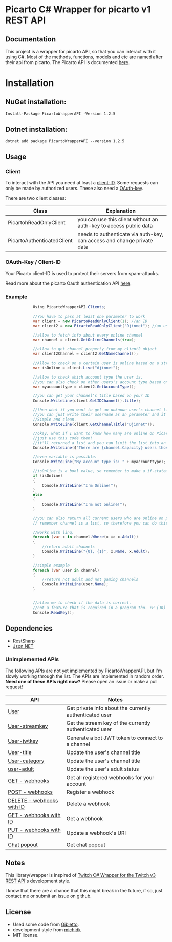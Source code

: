 # Picarto C# Wrapper for picarto v1 REST API


## Documentation
This project is a wrapper for picarto API, so that you can interact with it using C#.
Most of the methods, functions, models and etc are named after their api from picarto.
The Picarto API is documented [here](https://docs.picarto.tv/api/).

# Installation
## NuGet installation:
```
Install-Package PicartoWrapperAPI -Version 1.2.5
```
## Dotnet installation:
```
dotnet add package PicartoWrapperAPI --version 1.2.5
```


## Usage
### Client
To interact with the API you need at least a [client-ID](#oauth-key-/-client-id). Some requests can only be made by authorized users. These also need a [OAuth-key](#oauth-key-/-client-id).

There are two client classes:

| Class                          | Explanation                                                            |
| ------------------------------ | ---------------------------------------------------------------------- |
| PicartohReadOnlyClient         | you can use this client without an auth-key to access public data      |
| PicartoAuthenticatedClient     | needs to authenticate via auth-key, can access and change private data |


### OAuth-Key / Client-ID
Your Picarto client-ID is used to protect their servers from spam-attacks. 

Read more about the picarto Oauth authentication API [here](https://oauth.picarto.tv/).

### Example
```c#
            Using PicartoWrapperAPI.Clients;

            //You have to pass at least one parameter to work
            var client = new PicartoReadOnlyClient(1); //an ID
            var client2 = new PicartoReadOnlyClient("Djinnet"); //an username

            //allow to fetch info about every online channel
            var channel = client.GetOnlineChannels(true);

            //allow to get channel property from my client2 object
            var client2Channel = client2.GetNameChannel();

            //Allow to check on a certain user is online based on a string
            var isOnline = client.Live("djinnet");

            //allow to check which account type the user is. 
            //you can also check on other users's account type based on string. There are a override method for that.
            var myaccounttype = client2.GetAccountType();

            //you can get your channel's title based on your ID
            Console.WriteLine(client.GetIDChannel().title);

            //then what if you want to get an unknown user's channel title?
            //you can just write their username as an parameter and it's it. 
            //Simple and clean.
            Console.WriteLine(client.GetChannelTitle("Djinnet"));

            //okay, what if I want to know how many are online on Picarto right now.
            //just use this code then!
            //it'll returned a list and you can limit the list into an integer.
            Console.WriteLine($"There are {channel.Capacity} users those who are online on picarto right now.");

            //even variable is possible.
            Console.WriteLine("My account type is: " + myaccounttype);

            //isOnline is a bool value, so remember to make a if-statement to return if you're online or not.
            if (isOnline)
            {
                Console.WriteLine("I'm Online!");
            }
            else
            {
                Console.WriteLine("I'm not online!");
            }

            //you can also return all current users who are online on picarto's name.
            // remember channel is a list, so therefore you can do this.

            //works with linq. 
            foreach (var x in channel.Where(x => x.Adult))
            {
                //return adult channels
                Console.WriteLine("{0}, {1}", x.Name, x.Adult);
            }

            //simple example
            foreach (var user in channel)
            {
                //return not adult and not gaming channels
                Console.WriteLine(user.Name); 
            }


            //allow me to check if the data is correct. 
            //not a feature that is required in a program tho. :P (JK)
            Console.ReadKey();

```

## Dependencies
- [RestSharp](http://restsharp.org/)
- [Json.NET](http://www.newtonsoft.com/json)

### Unimplemented APIs

The following APIs are not yet implemented by PicartoWrapperAPI, but I'm slowly working through the list. The APIs are implemented in random order. **Need one of these APIs right now?** Please open an issue or make a pull request! 

| API | Notes |
|-----|-------|
| [User](https://docs.picarto.tv/api/#!/user/get_user) | Get private info about the currently authenticated user|
| [User-streamkey](https://docs.picarto.tv/api/#!/user/get_user_streamkey) | Get the stream key of the currently authenticated user|
| [User-jwtkey](https://docs.picarto.tv/api/#!/user/get_user_jwtkey) | Generate a bot JWT token to connect to a channel|
| [User-title](https://docs.picarto.tv/api/#!/user/post_user_title) | Update the user's channel title|
| [User-category](https://docs.picarto.tv/api/#!/user/post_user_category) | Update the user's channel title|
| [user-adult](https://docs.picarto.tv/api/#!/user/post_user_adult) | Update the user's adult status|
| [GET - webhooks](https://docs.picarto.tv/api/#!/webhook/get_webhooks) | Get all registered webhooks for your account|
| [POST - webhooks](https://docs.picarto.tv/api/#!/webhook/post_webhooks) | Register a webhook|
| [DELETE - webhooks with ID](https://docs.picarto.tv/api/#!/webhook/delete_webhooks_webhook_id) | Delete a webhook|
| [GET - webhooks with ID](https://docs.picarto.tv/api/#!/webhook/get_webhooks_webhook_id) | Get a webhook|
| [PUT - webhooks with ID](https://docs.picarto.tv/api/#!/webhook/put_webhooks_webhook_id) | Update a webhook's URI|
| [Chat popout](https://picarto.tv/chatpopout/{username}/public) | Get chat popout|







## Notes
This library/wrapper is inspired of [Twitch C# Wrapper for the Twitch v3 REST API](https://github.com/michidk/TwitchCSharp)'s development style.

I know that there are a chance that this might break in the future, if so, just contact me or submit an issue on github.

## License
- Used some code from [Gibletto](https://github.com/gibletto).
- development style from [michidk](https://github.com/michidk)
- MIT license.
